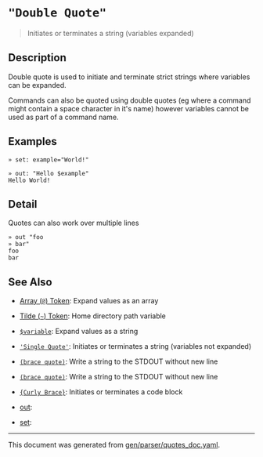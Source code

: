 # `"Double Quote"`

> Initiates or terminates a string (variables expanded)

## Description

Double quote is used to initiate and terminate strict strings where variables
can be expanded.

Commands can also be quoted using double quotes (eg where a command might
contain a space character in it's name) however variables cannot be used as
part of a command name.

## Examples

```
» set: example="World!"

» out: "Hello $example"
Hello World!
```

## Detail

Quotes can also work over multiple lines

```
» out "foo
» bar"
foo
bar
```

## See Also

* [Array (`@`) Token](../parser/array.md):
  Expand values as an array
* [Tilde (`~`) Token](../parser/tilde.md):
  Home directory path variable
* [`$variable`](../parser/string.md):
  Expand values as a string
* [`'Single Quote'`](../parser/single-quote.md):
  Initiates or terminates a string (variables not expanded)
* [`(brace quote)`](../parser/brace-quote.md):
  Write a string to the STDOUT without new line
* [`(brace quote)`](../parser/brace-quote.md):
  Write a string to the STDOUT without new line
* [`{Curly Brace}`](../parser/curly-brace.md):
  Initiates or terminates a code block
* [out](../parser/out.md):
  
* [set](../parser/set.md):
  

<hr/>

This document was generated from [gen/parser/quotes_doc.yaml](https://github.com/lmorg/murex/blob/master/gen/parser/quotes_doc.yaml).
